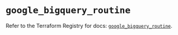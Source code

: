 # `google_bigquery_routine`

Refer to the Terraform Registry for docs: [`google_bigquery_routine`](https://registry.terraform.io/providers/hashicorp/google/6.8.0/docs/resources/bigquery_routine).

